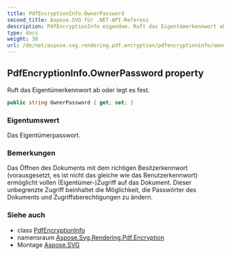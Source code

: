 ```yaml
---
title: PdfEncryptionInfo.OwnerPassword
second_title: Aspose.SVG für .NET-API-Referenz
description: PdfEncryptionInfo eigendom. Ruft das Eigentümerkennwort ab oder legt es fest.
type: docs
weight: 30
url: /de/net/aspose.svg.rendering.pdf.encryption/pdfencryptioninfo/ownerpassword/
---
```

## PdfEncryptionInfo.OwnerPassword property

Ruft das Eigentümerkennwort ab oder legt es fest.

```csharp
public string OwnerPassword { get; set; }
```

### Eigentumswert

Das Eigentümerpasswort.

### Bemerkungen

Das Öffnen des Dokuments mit dem richtigen Besitzerkennwort (vorausgesetzt, es ist nicht das gleiche wie das Benutzerkennwort) ermöglicht vollen (Eigentümer-)Zugriff auf das Dokument. Dieser unbegrenzte Zugriff beinhaltet die Möglichkeit, die Passwörter des Dokuments und Zugriffsberechtigungen zu ändern.

### Siehe auch

* class [PdfEncryptionInfo](../)
* namensraum [Aspose.Svg.Rendering.Pdf.Encryption](../../pdfencryptioninfo/)
* Montage [Aspose.SVG](../../../)


